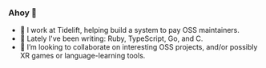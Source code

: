 ### Ahoy 🤝

- 🔭 I work at Tidelift, helping build a system to pay OSS maintainers.
- 🌱 Lately I've been writing: Ruby, TypeScript, Go, and C.
- 👯 I’m looking to collaborate on interesting OSS projects, and/or possibly XR games or language-learning tools.
